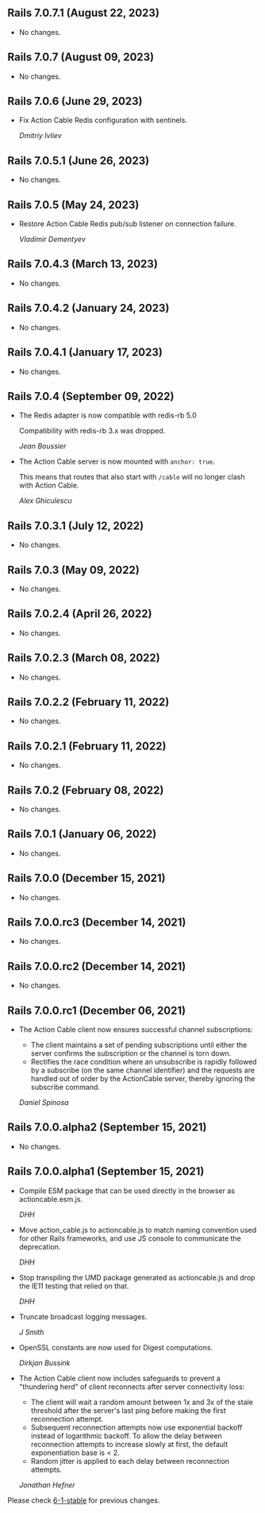 ## Rails 7.0.7.1 (August 22, 2023) ##

*   No changes.


## Rails 7.0.7 (August 09, 2023) ##

*   No changes.


## Rails 7.0.6 (June 29, 2023) ##

*   Fix Action Cable Redis configuration with sentinels.

    *Dmitriy Ivliev*


## Rails 7.0.5.1 (June 26, 2023) ##

*   No changes.


## Rails 7.0.5 (May 24, 2023) ##

*   Restore Action Cable Redis pub/sub listener on connection failure.

    *Vladimir Dementyev*


## Rails 7.0.4.3 (March 13, 2023) ##

*   No changes.


## Rails 7.0.4.2 (January 24, 2023) ##

*   No changes.


## Rails 7.0.4.1 (January 17, 2023) ##

*   No changes.


## Rails 7.0.4 (September 09, 2022) ##

*   The Redis adapter is now compatible with redis-rb 5.0

    Compatibility with redis-rb 3.x was dropped.

    *Jean Boussier*

*   The Action Cable server is now mounted with `anchor: true`.

    This means that routes that also start with `/cable` will no longer clash with Action Cable.

    *Alex Ghiculescu*


## Rails 7.0.3.1 (July 12, 2022) ##

*   No changes.


## Rails 7.0.3 (May 09, 2022) ##

*   No changes.


## Rails 7.0.2.4 (April 26, 2022) ##

*   No changes.


## Rails 7.0.2.3 (March 08, 2022) ##

*   No changes.


## Rails 7.0.2.2 (February 11, 2022) ##

*   No changes.


## Rails 7.0.2.1 (February 11, 2022) ##

*   No changes.


## Rails 7.0.2 (February 08, 2022) ##

*   No changes.


## Rails 7.0.1 (January 06, 2022) ##

*   No changes.


## Rails 7.0.0 (December 15, 2021) ##

*   No changes.


## Rails 7.0.0.rc3 (December 14, 2021) ##

*   No changes.


## Rails 7.0.0.rc2 (December 14, 2021) ##

*   No changes.

## Rails 7.0.0.rc1 (December 06, 2021) ##

*   The Action Cable client now ensures successful channel subscriptions:

    * The client maintains a set of pending subscriptions until either
      the server confirms the subscription or the channel is torn down.
    * Rectifies the race condition where an unsubscribe is rapidly followed
      by a subscribe (on the same channel identifier) and the requests are
      handled out of order by the ActionCable server, thereby ignoring the
      subscribe command.

    *Daniel Spinosa*


## Rails 7.0.0.alpha2 (September 15, 2021) ##

*   No changes.


## Rails 7.0.0.alpha1 (September 15, 2021) ##

*   Compile ESM package that can be used directly in the browser as actioncable.esm.js.

    *DHH*

*   Move action_cable.js to actioncable.js to match naming convention used for other Rails frameworks, and use JS console to communicate the deprecation.

    *DHH*

*   Stop transpiling the UMD package generated as actioncable.js and drop the IE11 testing that relied on that.

    *DHH*

*   Truncate broadcast logging messages.

    *J Smith*

*   OpenSSL constants are now used for Digest computations.

    *Dirkjan Bussink*

*   The Action Cable client now includes safeguards to prevent a "thundering
    herd" of client reconnects after server connectivity loss:

    * The client will wait a random amount between 1x and 3x of the stale
      threshold after the server's last ping before making the first
      reconnection attempt.
    * Subsequent reconnection attempts now use exponential backoff instead of
      logarithmic backoff.  To allow the delay between reconnection attempts to
      increase slowly at first, the default exponentiation base is < 2.
    * Random jitter is applied to each delay between reconnection attempts.

    *Jonathan Hefner*


Please check [6-1-stable](https://github.com/rails/rails/blob/6-1-stable/actioncable/CHANGELOG.md) for previous changes.
